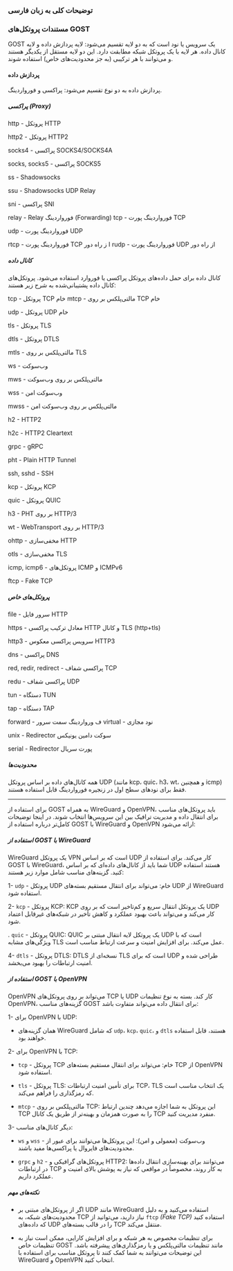### توضیحات کلی به زبان فارسی

### مستندات پروتکل‌های GOST
GOST یک سرویس یا نود است که به دو لایه تقسیم می‌شود: لایه پردازش داده و لایه کانال داده. هر لایه با یک پروتکل شبکه مطابقت دارد. این دو لایه مستقل از یکدیگر هستند و می‌توانند با هر ترکیبی (به جز محدودیت‌های خاص) استفاده شوند.

#### پردازش داده
پردازش داده به دو نوع تقسیم می‌شود: پراکسی و فورواردینگ.

##### پراکسی (Proxy)
http - پروتکل HTTP

http2 - پروتکل HTTP2

socks4 - پراکسی SOCKS4/SOCKS4A

socks, socks5 - پراکسی SOCKS5

ss - Shadowsocks

ssu - Shadowsocks UDP Relay

sni - پراکسی SNI

relay - Relay
فورواردینگ (Forwarding)
tcp - فورواردینگ پورت TCP

udp - فورواردینگ پورت UDP

rtcp - فورواردینگ پورت TCP ا
ز راه دور
rudp - فورواردینگ پورت UDP از راه دور

##### کانال داده
کانال داده برای حمل داده‌های پروتکل پراکسی یا فوروارد استفاده می‌شود. پروتکل‌های کانال داده پشتیبانی‌شده به شرح زیر هستند:

tcp - پروتکل TCP خام
mtcp - مالتی‌پلکس بر روی TCP خام

udp - پروتکل UDP خام

tls - پروتکل TLS

dtls - پروتکل DTLS

mtls - مالتی‌پلکس بر روی TLS

ws - وب‌سوکت

mws - مالتی‌پلکس بر روی وب‌سوکت

wss - وب‌سوکت امن

mwss - مالتی‌پلکس بر روی وب‌سوکت امن

h2 - HTTP2

h2c - HTTP2 Cleartext

grpc - gRPC

pht - Plain HTTP Tunnel

ssh, sshd - SSH

kcp - پروتکل KCP

quic - پروتکل QUIC

h3 - PHT بر روی HTTP/3

wt - WebTransport بر روی HTTP/3

ohttp - مخفی‌سازی HTTP

otls - مخفی‌سازی TLS

icmp, icmp6 - پروتکل‌های ICMP و ICMPv6

ftcp - Fake TCP


##### پروتکل‌های خاص
file - سرور فایل HTTP

https - معادل ترکیب پراکسی HTTP و کانال TLS (http+tls)

http3 - سرویس پراکسی معکوس HTTP3

dns - پراکسی DNS

red, redir, redirect - پراکسی شفاف TCP

redu - پراکسی شفاف UDP

tun - دستگاه TUN

tap - دستگاه TAP

forward - ف
ورواردینگ سمت سرور
virtual - نود مجازی

unix - Redirector سوکت دامین یونیکس

serial - Redirector پورت سریال


##### محدودیت‌ها
همه کانال‌های داده بر اساس پروتکل UDP (مانند kcp، quic، h3، wt، و همچنین icmp) فقط برای نودهای سطح اول در زنجیره فورواردینگ قابل استفاده هستند.

----------

برای استفاده از GOST به همراه WireGuard و OpenVPN، باید پروتکل‌های مناسب برای انتقال داده و مدیریت ترافیک بین این سرویس‌ها انتخاب شوند. در اینجا توضیحات کامل‌تر درباره استفاده از GOST با WireGuard و OpenVPN ارائه می‌شود:

##### استفاده از GOST با WireGuard
WireGuard یک پروتکل VPN است که بر اساس UDP کار می‌کند. برای استفاده از GOST با WireGuard، شما باید از کانال‌های داده‌ای که بر اساس UDP هستند استفاده کنید. گزینه‌های مناسب شامل موارد زیر هستند:

1- `udp` - پروتکل UDP خام:
می‌تواند برای انتقال مستقیم بسته‌های UDP از WireGuard استفاده شود.

2- `kcp` - پروتکل KCP:
KCP یک پروتکل انتقال سریع و کم‌تاخیر است که بر روی UDP کار می‌کند و می‌تواند باعث بهبود عملکرد و کاهش تأخیر در شبکه‌های غیرقابل اعتماد شود.

. `quic` - پروتکل QUIC:
QUIC یک پروتکل لایه انتقال مبتنی بر UDP است که با ویژگی‌های مشابه TLS عمل می‌کند. برای افزایش امنیت و سرعت ارتباط مناسب است.

4- `dtls` - پروتکل DTLS:
DTLS نسخه‌ای از TLS است که برای UDP طراحی شده و امنیت ارتباطات را بهبود می‌بخشد.


##### استفاده از GOST با OpenVPN
OpenVPN می‌تواند بر روی پروتکل‌های TCP یا UDP کار کند. بسته به نوع تنظیمات OpenVPN، گزینه‌های مناسب GOST برای انتقال داده می‌تواند متفاوت باشد:

1- برای OpenVPN با UDP:

  * همان گزینه‌های WireGuard که شامل `udp`، `kcp`، `quic`، و `dtls` هستند، قابل استفاده خواهند بود.

2- برای OpenVPN با TCP:

  * `tcp` - پروتکل TCP خام:
می‌تواند برای انتقال مستقیم بسته‌های TCP از OpenVPN استفاده شود.

* `tls` - پروتکل TLS:
برای تأمین امنیت ارتباطات TCP، TLS یک انتخاب مناسب است که رمزگذاری را فراهم می‌کند.

* `mtcp` - مالتی‌پلکس بر روی TCP:
این پروتکل به شما اجازه می‌دهد چندین ارتباط TCP را به صورت همزمان و بهینه‌تر از طریق یک کانال TCP منفرد مدیریت کنید.

3- دیگر کانال‌های مناسب:

* `ws` و `wss` - وب‌سوکت (معمولی و امن):
این پروتکل‌ها می‌توانند برای عبور از محدودیت‌های فایروال یا پراکسی‌ها مفید باشند.

* `grpc` و `h2` - پروتکل‌های گرافیکی و HTTP2:
می‌توانند برای بهینه‌سازی انتقال داده‌ها در ارتباطات TCP به کار روند، مخصوصاً در مواقعی که نیاز به پوشش بالای امنیت و عملکرد داریم.

##### نکته‌های مهم
  * اگر از پروتکل‌های مبتنی بر UDP مانند WireGuard استفاده می‌کنید و به دلیل محدودیت‌های شبکه، به TCP نیاز دارید، می‌توانید از `ftcp` *(Fake TCP)* استفاده کنید که داده‌های UDP را در قالب بسته‌های TCP منتقل می‌کند.

  * برای تنظیمات مخصوص به هر شبکه و برای افزایش کارایی، ممکن است نیاز به تنظیمات خاص GOST مانند تنظیمات مالتی‌پلکس و یا رمزگذاری‌های پیشرفته باشد.
این توضیحات می‌توانند به شما کمک کنند تا پروتکل مناسب برای استفاده با WireGuard و OpenVPN انتخاب کنید.
